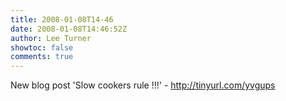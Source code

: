 ```yaml
---
title: 2008-01-08T14-46
date: 2008-01-08T14:46:52Z
author: Lee Turner
showtoc: false
comments: true
---
```


New blog post 'Slow cookers rule !!!' - http://tinyurl.com/yvgups

